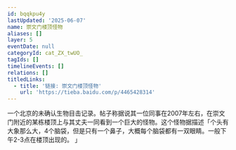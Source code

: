 ```yaml
---
id: bqqkpu4y
lastUpdated: '2025-06-07'
name: 崇文门楼顶怪物
aliases: []
layer: 5
eventDate: null
categoryId: cat_ZX_twUO_
tagIds: []
timelineEvents: []
relations: []
titledLinks:
  - title: '链接: 崇文门楼顶怪物'
    url: 'https://tieba.baidu.com/p/4465428314'
---
```

一个北京的未确认生物目击记录。帖子称据说其一位同事在2007年左右，在崇文门附近的某栋楼顶上与其丈夫一同看到一个巨大的怪物。这个怪物据描述「个头有大象那么大，4个脑袋，但是只有一个鼻子，大概每个脑袋都有一双眼睛。一般下午2-3点在楼顶出现的。 」
